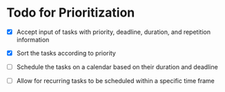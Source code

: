 # Todo for Prioritization

- [x] Accept input of tasks with priority, deadline, duration, and repetition information

- [x] Sort the tasks according to priority

- [ ] Schedule the tasks on a calendar based on their duration and deadline

- [ ] Allow for recurring tasks to be scheduled within a specific time frame
